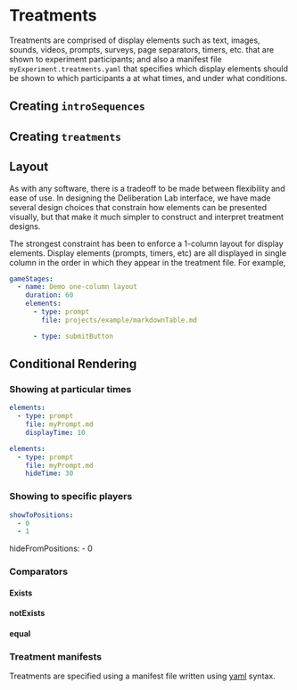 # Treatments

Treatments are comprised of display elements such as text, images, sounds, videos, prompts, surveys, page separators, timers, etc. that are shown to experiment participants; and also a manifest file `myExperiment.treatments.yaml` that specifies which display elements should be shown to which participants a at what times, and under what conditions.

## Creating `introSequences`

## Creating `treatments`

## Layout

As with any software, there is a tradeoff to be made between flexibility and ease of use. In designing the Deliberation Lab interface, we have made several design choices that constrain how elements can be presented visually, but that make it much simpler to construct and interpret treatment designs.

The strongest constraint has been to enforce a 1-column layout for display elements. Display elements (prompts, timers, etc) are all displayed in single column in the order in which they appear in the treatment file. For example,

```yaml
gameStages:
  - name: Demo one-column layout
    duration: 60
    elements:
      - type: prompt
        file: projects/example/markdownTable.md

      - type: submitButton
```

## Conditional Rendering

### Showing at particular times

```yaml
elements:
  - type: prompt
    file: myPrompt.md
    displayTime: 10
```

```yaml
elements:
  - type: prompt
    file: myPrompt.md
    hideTime: 30
```

### Showing to specific players

```yaml
showToPositions:
  - 0
  - 1
```

hideFromPositions: - 0

### Comparators

#### Exists

#### notExists

#### equal

### Treatment manifests

Treatments are specified using a manifest file written using [yaml](https://www.cloudbees.com/blog/yaml-tutorial-everything-you-need-get-started) syntax.
